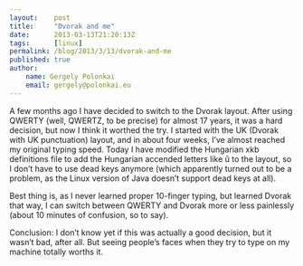 ```yaml
---
layout:    post
title:     "Dvorak and me"
date:      2013-03-13T21:20:13Z
tags:      [linux]
permalink: /blog/2013/3/13/dvorak-and-me
published: true
author:
    name: Gergely Polonkai
    email: gergely@polonkai.eu
---
```


A few months ago I have decided to switch to the Dvorak layout. After using
QWERTY (well, QWERTZ, to be precise) for almost 17 years, it was a hard
decision, but now I think it worthed the try. I started with the UK (Dvorak
with UK punctuation) layout, and in about four weeks, I’ve almost reached my
original typing speed. Today I have modified the Hungarian xkb definitions file
to add the Hungarian accended letters like ű to the layout, so I don’t have to
use dead keys anymore (which apparently turned out to be a problem, as the
Linux version of Java doesn’t support dead keys at all).

Best thing is, as I never learned proper 10-finger typing, but learned Dvorak
that way, I can switch between QWERTY and Dvorak more or less painlessly (about
10 minutes of confusion, so to say).

Conclusion: I don’t know yet if this was actually a good decision, but it
wasn’t bad, after all. But seeing people’s faces when they try to type on my
machine totally worths it.
